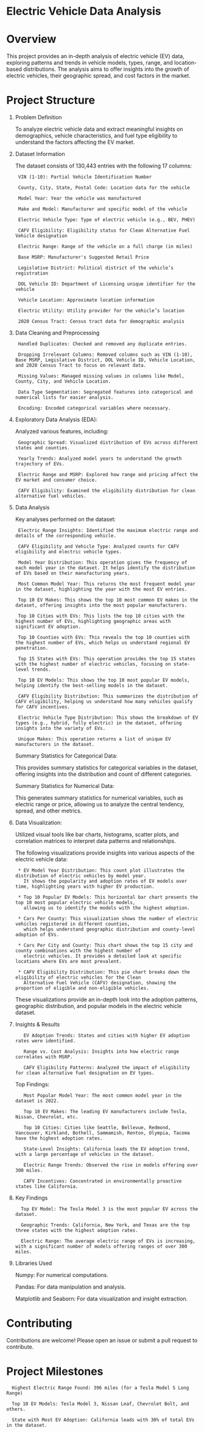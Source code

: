 # Electric Vehicle Data Analysis
# Overview
  This project provides an in-depth analysis of electric vehicle (EV) data, exploring patterns and trends in vehicle models, types, range, and location-based distributions. The analysis aims to offer insights into the growth of electric vehicles, their geographic spread, and cost factors in the market.

# Project Structure
1. Problem Definition

   To analyze electric vehicle data and extract meaningful insights on demographics, vehicle characteristics, and fuel type eligibility to understand the factors affecting the EV market.

3. Dataset Information

   The dataset consists of 130,443 entries with the following 17 columns:

        VIN (1-10): Partial Vehicle Identification Number
        
        County, City, State, Postal Code: Location data for the vehicle
        
        Model Year: Year the vehicle was manufactured
        
        Make and Model: Manufacturer and specific model of the vehicle
        
        Electric Vehicle Type: Type of electric vehicle (e.g., BEV, PHEV)
        
        CAFV Eligibility: Eligibility status for Clean Alternative Fuel Vehicle designation
        
        Electric Range: Range of the vehicle on a full charge (in miles)
        
        Base MSRP: Manufacturer's Suggested Retail Price
        
        Legislative District: Political district of the vehicle’s registration
        
        DOL Vehicle ID: Department of Licensing unique identifier for the vehicle
        
        Vehicle Location: Approximate location information
        
        Electric Utility: Utility provider for the vehicle’s location
        
        2020 Census Tract: Census tract data for demographic analysis

3. Data Cleaning and Preprocessing

        Handled Duplicates: Checked and removed any duplicate entries.

        Dropping Irrelevant Columns: Removed columns such as VIN (1-10), Base MSRP, Legislative District, DOL Vehicle ID, Vehicle Location, and 2020 Census Tract to focus on relevant data.

        Missing Values: Managed missing values in columns like Model, County, City, and Vehicle Location.
        
        Data Type Segmentation: Segregated features into categorical and numerical lists for easier analysis.
        
        Encoding: Encoded categorical variables where necessary.

6. Exploratory Data Analysis (EDA):

    Analyzed various features, including:
    
        Geographic Spread: Visualized distribution of EVs across different states and counties.
        
        Yearly Trends: Analyzed model years to understand the growth trajectory of EVs.
        
        Electric Range and MSRP: Explored how range and pricing affect the EV market and consumer choice.
        
        CAFV Eligibility: Examined the eligibility distribution for clean alternative fuel vehicles.

3. Data Analysis

   Key analyses performed on the dataset:

        Electric Range Insights: Identified the maximum electric range and details of the corresponding vehicle.
        
        CAFV Eligibility and Vehicle Type: Analyzed counts for CAFV eligibility and electric vehicle types.

        Model Year Distribution: This operation gives the frequency of each model year in the dataset. It helps identify the distribution of EVs based on their manufacturing years.
        
        Most Common Model Year: This returns the most frequent model year in the dataset, highlighting the year with the most EV entries.
        
        Top 10 EV Makes: This shows the top 10 most common EV makes in the dataset, offering insights into the most popular manufacturers.
        
        Top 10 Cities with EVs: This lists the top 10 cities with the highest number of EVs, highlighting geographic areas with significant EV adoption.
        
        Top 10 Counties with EVs: This reveals the top 10 counties with the highest number of EVs, which helps us understand regional EV penetration.
        
        Top 15 States with EVs: This operation provides the top 15 states with the highest number of electric vehicles, focusing on state-level trends.
        
        Top 10 EV Models: This shows the top 10 most popular EV models, helping identify the best-selling models in the dataset.
        
        CAFV Eligibility Distribution: This summarizes the distribution of CAFV eligibility, helping us understand how many vehicles qualify for CAFV incentives.
        
        Electric Vehicle Type Distribution: This shows the breakdown of EV types (e.g., hybrid, fully electric) in the dataset, offering insights into the variety of EVs.
        
        Unique Makes: This operation returns a list of unique EV manufacturers in the dataset.

   Summary Statistics for Categorical Data:

   This provides summary statistics for categorical variables in the dataset, offering insights into the distribution and count of different categories.

   Summary Statistics for Numerical Data:

   This generates summary statistics for numerical variables, such as electric range or price, allowing us to analyze the central tendency, spread, and other metrics.

5. Data Visualization:

   Utilized visual tools like bar charts, histograms, scatter plots, and correlation matrices to interpret data patterns and relationships.

   The following visualizations provide insights into various aspects of the electric vehicle data:

        * EV Model Year Distribution: This count plot illustrates the distribution of electric vehicles by model year.
          It shows the popularity and adoption rates of EV models over time, highlighting years with higher EV production.
        
        * Top 10 Popular EV Models: This horizontal bar chart presents the top 10 most popular electric vehicle models,
          allowing us to identify the models with the highest adoption.
        
        * Cars Per County: This visualization shows the number of electric vehicles registered in different counties,
          which helps understand geographic distribution and county-level adoption of EVs.
        
        * Cars Per City and County: This chart shows the top 15 city and county combinations with the highest number of
          electric vehicles. It provides a detailed look at specific locations where EVs are most prevalent.
        
        * CAFV Eligibility Distribution: This pie chart breaks down the eligibility of electric vehicles for the Clean
          Alternative Fuel Vehicle (CAFV) designation, showing the proportion of eligible and non-eligible vehicles.

   These visualizations provide an in-depth look into the adoption patterns, geographic distribution, and popular models in the electric vehicle dataset.

7. Insights & Results

          EV Adoption Trends: States and cities with higher EV adoption rates were identified.
          
          Range vs. Cost Analysis: Insights into how electric range correlates with MSRP.
          
          CAFV Eligibility Patterns: Analyzed the impact of eligibility for clean alternative fuel designation on EV types.

    Top Findings:

          Most Popular Model Year: The most common model year in the dataset is 2022.
          
          Top 10 EV Makes: The leading EV manufacturers include Tesla, Nissan, Chevrolet, etc.
          
          Top 10 Cities: Cities like Seattle, Bellevue, Redmond, Vancouver, Kirkland, Bothell, Sammamish, Renton, Olympia, Tacoma have the highest adoption rates.
          
          State-Level Insights: California leads the EV adoption trend, with a large percentage of vehicles in the dataset.
          
          Electric Range Trends: Observed the rise in models offering over 300 miles.

          CAFV Incentives: Concentrated in environmentally proactive states like California.

10. Key Findings

          Top EV Model: The Tesla Model 3 is the most popular EV across the dataset.
          
          Geographic Trends: California, New York, and Texas are the top three states with the highest adoption rates.
          
          Electric Range: The average electric range of EVs is increasing, with a significant number of models offering ranges of over 300 miles.
     
4. Libraries Used

      Numpy: For numerical computations.
      
      Pandas: For data manipulation and analysis.
      
      Matplotlib and Seaborn: For data visualization and insight extraction.

# Contributing
Contributions are welcome! Please open an issue or submit a pull request to contribute.

# Project Milestones

      Highest Electric Range Found: 396 miles (for a Tesla Model S Long Range)
      
      Top 10 EV Models: Tesla Model 3, Nissan Leaf, Chevrolet Bolt, and others.
      
      State with Most EV Adoption: California leads with 30% of total EVs in the dataset.
